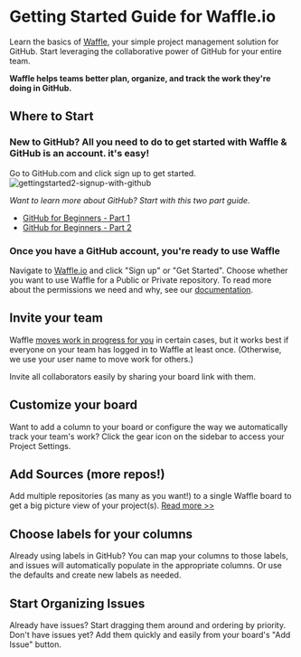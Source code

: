 # Getting Started Guide for Waffle.io
Learn the basics of [Waffle](http://waffle.io), your simple project management solution for GitHub. Start leveraging the collaborative power of GitHub for your entire team.

**Waffle helps teams better plan, organize, and track the work they're doing in GitHub.**

## Where to Start 
### New to GitHub? All you need to do to get started with Waffle & GitHub is an account. it's easy! 

Go to GitHub.com and click sign up to get started. 
![gettingstarted2-signup-with-github](https://cloud.githubusercontent.com/assets/100216/9797189/ea3a5d90-57c7-11e5-8a34-7e11d9553c86.gif)

*Want to learn more about GitHub? Start with this two part guide.*
- [GitHub for Beginners - Part 1](http://readwrite.com/2013/09/30/understanding-github-a-journey-for-beginners-part-1)
- [GitHub for Beginners - Part 2](http://readwrite.com/2013/10/02/github-for-beginners-part-2)

### Once you have a GitHub account, you're ready to use Waffle 

Navigate to [Waffle.io](http://waffle.io) and click "Sign up" or "Get Started". Choose whether you want to use Waffle for a Public or Private repository. To read more about the permissions we need and why, see our [documentation](https://github.com/waffleio/waffle.io/wiki/FAQs#oauth-permissions).

## Invite your team 
Waffle [moves work in progress for you](https://github.com/waffleio/waffle.io/wiki/FAQs#autoworktracking) in certain cases, but it works best if everyone on your team has logged in to Waffle at least once. (Otherwise, we use your user name to move work for others.)

Invite all collaborators easily by sharing your board link with them. 

## Customize your board
Want to add a column to your board or configure the way we automatically track your team's work? Click the gear icon on the sidebar to access your Project Settings.

## Add Sources (more repos!) 
Add multiple repositories (as many as you want!) to a single Waffle board to get a big picture view of your project(s). [Read more >>](https://github.com/waffleio/waffle.io/wiki/FAQs#multirepo)

## Choose labels for your columns 
Already using labels in GitHub? You can map your columns to those labels, and issues will automatically populate in the appropriate columns. Or use the defaults and create new labels as needed.

## Start Organizing Issues 
Already have issues? Start dragging them around and ordering by priority. Don't have issues yet? Add them quickly and easily from your board's "Add Issue" button.
